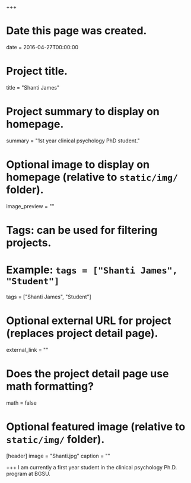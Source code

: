 +++
# Date this page was created.
date = 2016-04-27T00:00:00

# Project title.
title = "Shanti James"

# Project summary to display on homepage.
summary = "1st year clinical psychology PhD student."

# Optional image to display on homepage (relative to `static/img/` folder).
image_preview = ""

# Tags: can be used for filtering projects.
# Example: `tags = ["Shanti James", "Student"]`
tags = ["Shanti James", "Student"]

# Optional external URL for project (replaces project detail page).
external_link = ""

# Does the project detail page use math formatting?
math = false

# Optional featured image (relative to `static/img/` folder).
[header]
image = "Shanti.jpg"
caption = ""

+++
I am currently a first year student in the clinical psychology Ph.D. program at BGSU. 

